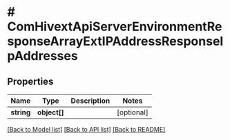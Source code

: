 # # ComHivextApiServerEnvironmentResponseArrayExtIPAddressResponseIpAddresses

## Properties

Name | Type | Description | Notes
------------ | ------------- | ------------- | -------------
**string** | **object[]** |  | [optional]

[[Back to Model list]](../../README.md#models) [[Back to API list]](../../README.md#endpoints) [[Back to README]](../../README.md)
